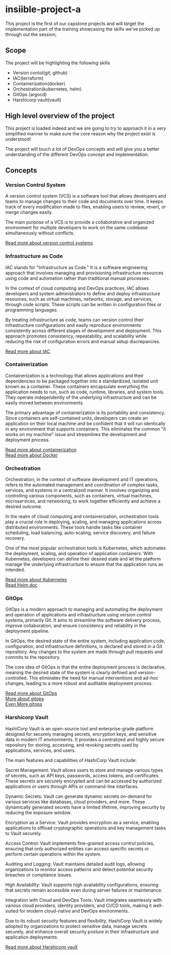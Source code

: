 # insiible-project-a

This project is the first of our capstone projects and will target the implementation part of the training
showcasing the skills we've picked up through out the session;

## Scope

The project will be highlighting the following skills

* Version contol(git, github)
* IAC(terraform)
* Containerization(docker)
* Orchestration(kubernetes, helm)
* GitOps (argocd)
* Harshicorp vault(vault)


## High level overview of the project

This project is loaded indeed and we are going to try to approach it in a very simplified manner to make sure
the core reason why the project exist is understood!

The project will touch a lot of DevOps concepts and will give you a better understanding of the different DevOps
concept and implementation.

## Concepts

### Version Control System

A version control system (VCS) is a software tool that allows developers and teams to manage changes to their code
and documents over time. It keeps track of every modification made to files, enabling users to review, revert, or 
merge changes easily.

The main purpose of a VCS is to provide a collaborative and organized environment for multiple developers to work
on the same codebase simultaneously without conflicts.

[Read more about version control systems](https://www.geeksforgeeks.org/version-control-systems/)


### Infrastructure as Code

IAC stands for "Infrastructure as Code." It is a software engineering approach that involves managing and provisioning
infrastructure resources using code and automation rather than traditional manual processes.

In the context of cloud computing and DevOps practices, IAC allows developers and system administrators to define and deploy 
infrastructure resources, such as virtual machines, networks, storage, and services, through code scripts. These scripts can 
be written in configuration files or programming languages.

By treating infrastructure as code, teams can version control their infrastructure configurations and easily reproduce
environments consistently across different stages of development and deployment. This approach promotes consistency,
repeatability, and scalability while reducing the risk of configuration errors and manual setup discrepancies.

[Read more about IAC](https://www.redhat.com/en/topics/automation/what-is-infrastructure-as-code-iac)


### Containerization

Containerization is a technology that allows applications and their dependencies to be packaged together into a standardized,
isolated unit known as a container. These containers encapsulate everything the application needs to run, such as code, runtime,
libraries, and system tools. They operate independently of the underlying infrastructure and can be easily moved between environments.

The primary advantage of containerization is its portability and consistency. Since containers are self-contained units, developers can
create an application on their local machine and be confident that it will run identically in any environment that supports containers.
This eliminates the common "it works on my machine" issue and streamlines the development and deployment process.

[Read more about containerization](https://www.ibm.com/topics/containerization)\
[Read more about Docker](https://docs.docker.com/?_gl=1*hg2i1a*_ga*MjAwNDY3OTU2Mi4xNjkwMjQwNDU4*_ga_XJWPQMJYHQ*MTY5MDI0MDQ1OC4xLjEuMTY5MDI0MDQ4MS4zNy4wLjA.)


### Orchestration

Orchestration, in the context of software development and IT operations, refers to the automated management and coordination of complex tasks, 
services, and systems in a centralized manner. It involves organizing and controlling various components, such as containers, virtual machines,
 microservices, and networking, to work together efficiently and achieve a desired outcome.

In the realm of cloud computing and containerization, orchestration tools play a crucial role in deploying, scaling, and managing applications
across distributed environments. These tools handle tasks like container scheduling, load balancing, auto-scaling, service discovery, and failure recovery.

One of the most popular orchestration tools is Kubernetes, which automates the deployment, scaling, and operation of application containers. With Kubernetes,
developers can define their desired state and let the platform manage the underlying infrastructure to ensure that the application runs as intended.


[Read more about Kubernetes](https://azure.microsoft.com/en-us/resources/cloud-computing-dictionary/what-is-kubernetes/#overview)\
[Read Helm doc](https://helm.sh/docs/)


### GitOps

GitOps is a modern approach to managing and automating the deployment and operation of applications and infrastructure using version control systems, primarily Git.
It aims to streamline the software delivery process, improve collaboration, and ensure consistency and reliability in the deployment pipeline.

In GitOps, the desired state of the entire system, including application code, configuration, and infrastructure definitions, is declared and stored in a Git repository.
Any changes to the system are made through pull requests and commits to the repository.

The core idea of GitOps is that the entire deployment process is declarative, meaning the desired state of the system is clearly defined and version-controlled. This 
eliminates the need for manual interventions and ad-hoc changes, leading to a more robust and auditable deployment process.

[Read more about GitOps](https://about.gitlab.com/topics/gitops/)\
[More about gitops](https://www.atlassian.com/git/tutorials/gitops)\
[Even More gitops](https://www.gitops.tech/)


### Harshicorp Vault


HashiCorp Vault is an open-source tool and enterprise-grade platform designed for securely managing secrets, encryption keys, and sensitive data in modern IT environments.
It provides a centralized and highly secure repository for storing, accessing, and revoking secrets used by applications, services, and users.

The main features and capabilities of HashiCorp Vault include:

Secret Management: Vault allows users to store and manage various types of secrets, such as API keys, passwords, access tokens, and certificates. These secrets are securely
encrypted and can be accessed by authorized applications or users through APIs or command-line interfaces.

Dynamic Secrets: Vault can generate dynamic secrets on-demand for various services like databases, cloud providers, and more. These dynamically generated secrets have a limited
lifetime, improving security by reducing the exposure window.

Encryption as a Service: Vault provides encryption as a service, enabling applications to offload cryptographic operations and key management tasks to Vault securely.

Access Control: Vault implements fine-grained access control policies, ensuring that only authorized entities can access specific secrets or perform certain operations within
the system.

Auditing and Logging: Vault maintains detailed audit logs, allowing organizations to monitor access patterns and detect potential security breaches or compliance issues.

High Availability: Vault supports high availability configurations, ensuring that secrets remain accessible even during server failures or maintenance.

Integration with Cloud and DevOps Tools: Vault integrates seamlessly with various cloud providers, identity providers, and CI/CD tools, making it well-suited for modern cloud-native
and DevOps environments.

Due to its robust security features and flexibility, HashiCorp Vault is widely adopted by organizations to protect sensitive data, manage secrets securely, and enhance overall security
posture in their infrastructure and application deployments.


[Read more about Harshicorp vault](https://www.vaultproject.io/)